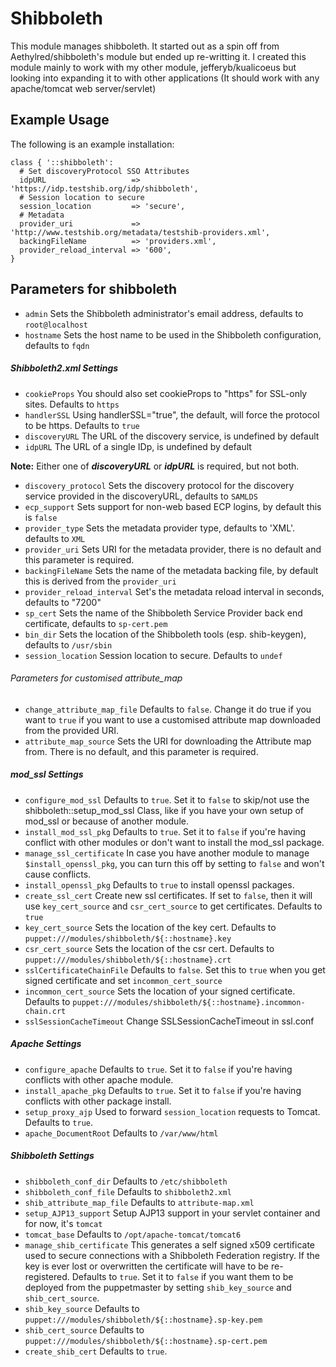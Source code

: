 # Shibboleth

This module manages shibboleth. It started out as a spin off from Aethylred/shibboleth's module but ended up re-writting it. I created this module mainly to work with my other module, jefferyb/kualicoeus but looking into expanding it to with other applications (It should work with any apache/tomcat web server/servlet)

## Example Usage
The following is an example installation:
```puppet
class { '::shibboleth':
  # Set discoveryProtocol SSO Attributes
  idpURL                   => 'https://idp.testshib.org/idp/shibboleth',
  # Session location to secure
  session_location         => 'secure',
  # Metadata
  provider_uri             => 'http://www.testshib.org/metadata/testshib-providers.xml',
  backingFileName          => 'providers.xml',
  provider_reload_interval => '600',
}
```

## Parameters for shibboleth

- `admin`	Sets the Shibboleth administrator's email address, defaults to `root@localhost`
- `hostname`	Sets the host name to be used in the Shibboleth configuration, defaults to `fqdn`

##### Shibboleth2.xml Settings
- `cookieProps` You should also set cookieProps to "https" for SSL-only sites. Defaults to `https`
- `handlerSSL` Using handlerSSL="true", the default, will force the protocol to be https. Defaults to `true`
- `discoveryURL` The URL of the discovery service, is undefined by default
- `idpURL` The URL of a single IDp, is undefined by default

**Note:** Either one of ***discoveryURL*** or ***idpURL*** is required, but not both.

- `discovery_protocol` Sets the discovery protocol for the discovery service provided in the discoveryURL, defaults to `SAMLDS`
- `ecp_support` Sets support for non-web based ECP logins, by default this is `false`
- `provider_type` Sets the metadata provider type, defaults to 'XML'. defaults to `XML`
- `provider_uri` Sets URI for the metadata provider, there is no default and this parameter is required.
- `backingFileName` Sets the name of the metadata backing file, by default this is derived from the `provider_uri`
- `provider_reload_interval` Set's the metadata reload interval in seconds, defaults to "7200"
- `sp_cert` Sets the name of the Shibboleth Service Provider back end certificate, defaults to `sp-cert.pem`
- `bin_dir` Sets the location of the Shibboleth tools (esp. shib-keygen), defaults to `/usr/sbin`
- `session_location` Session location to secure. Defaults to `undef`

###### Parameters for customised attribute_map

- `change_attribute_map_file` Defaults to `false`. Change it do true if you want to `true` if you want to use a customised attribute map downloaded from the provided URI.
- `attribute_map_source` Sets the URI for downloading the Attribute map from. There is no default, and this parameter is required.

##### mod_ssl Settings

- `configure_mod_ssl` Defaults to `true`. Set it to `false` to skip/not use the shibboleth::setup_mod_ssl Class, like if you have your own setup of mod_ssl or because of another module.
- `install_mod_ssl_pkg` Defaults to `true`. Set it to `false` if you're having conflict with other modules or don't want to install the mod_ssl package.
- `manage_ssl_certificate` In case you have another module to manage `$install_openssl_pkg`, you can turn this off by setting to `false` and won't cause conflicts.
- `install_openssl_pkg` Defaults to `true` to install openssl packages.
- `create_ssl_cert` Create new ssl certificates. If set to `false`, then it will use `key_cert_source` and `csr_cert_source` to get certificates. Defaults to `true`
- `key_cert_source` Sets the location of the key cert. Defaults to `puppet:///modules/shibboleth/${::hostname}.key`
- `csr_cert_source` Sets the location of the csr cert. Defaults to `puppet:///modules/shibboleth/${::hostname}.crt`
- `sslCertificateChainFile` Defaults to `false`. Set this to `true` when you get signed certificate and set `incommon_cert_source`
- `incommon_cert_source` Sets the location of your signed certificate. Defaults to `puppet:///modules/shibboleth/${::hostname}.incommon-chain.crt`
- `sslSessionCacheTimeout` Change SSLSessionCacheTimeout in ssl.conf

##### Apache Settings

- `configure_apache` Defaults to `true`. Set it to `false` if you're having conflicts with other apache module.
- `install_apache_pkg` Defaults to `true`. Set it to `false` if you're having conflicts with other package install.
- `setup_proxy_ajp` Used to forward `session_location` requests to Tomcat. Defaults to `true`.
- `apache_DocumentRoot` Defaults to `/var/www/html`

##### Shibboleth Settings

- `shibboleth_conf_dir` Defaults to `/etc/shibboleth`
- `shibboleth_conf_file` Defaults to `shibboleth2.xml`
- `shib_attribute_map_file` Defaults to `attribute-map.xml`
- `setup_AJP13_support` Setup AJP13 support in your servlet container and for now, it's `tomcat`
- `tomcat_base` Defaults to `/opt/apache-tomcat/tomcat6`
- `manage_shib_certificate` This generates a self signed x509 certificate used to secure connections with a Shibboleth Federation registry. If the key is ever lost or overwritten the certificate will have to be re-registered. Defaults to `true`. Set it to `false` if you want them to be deployed from the puppetmaster by setting `shib_key_source` and `shib_cert_source`.
- `shib_key_source` Defaults to `puppet:///modules/shibboleth/${::hostname}.sp-key.pem`
- `shib_cert_source` Defaults to `puppet:///modules/shibboleth/${::hostname}.sp-cert.pem`
- `create_shib_cert` Defaults to `true`.


